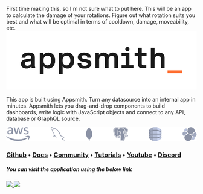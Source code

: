 First time making this, so I'm not sure what to put here.
This will be an app to calculate the damage of your rotations. Figure out what rotation suits you best and what will be optimal in terms of cooldown, damage, moveability, etc. 
![](https://raw.githubusercontent.com/appsmithorg/appsmith/release/static/appsmith_logo_primary.png)

This app is built using Appsmith. Turn any datasource into an internal app in minutes. Appsmith lets you drag-and-drop components to build dashboards, write logic with JavaScript objects and connect to any API, database or GraphQL source.

![](https://raw.githubusercontent.com/appsmithorg/appsmith/release/static/images/integrations.png)

### [Github](https://github.com/appsmithorg/appsmith) • [Docs](https://docs.appsmith.com/?utm_source=github&utm_medium=social&utm_content=appsmith_docs&utm_campaign=null&utm_term=appsmith_docs) • [Community](https://community.appsmith.com/) • [Tutorials](https://github.com/appsmithorg/appsmith/tree/update/readme#tutorials) • [Youtube](https://www.youtube.com/appsmith) • [Discord](https://discord.gg/rBTTVJp)

##### You can visit the application using the below link

###### [![](https://assets.appsmith.com/git-sync/Buttons.svg) ](http://localhost/applications/689d87f3e45f9c0431081098/pages/689d87f3e45f9c043108109a) [![](https://assets.appsmith.com/git-sync/Buttons2.svg)](http://localhost/applications/689d87f3e45f9c0431081098/pages/689d87f3e45f9c043108109a/edit)
